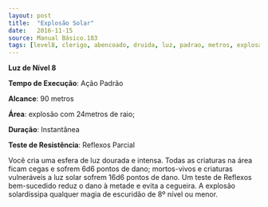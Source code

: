 ```yaml
---
layout: post
title:  "Explosão Solar"
date:   2016-11-15
source: Manual Básico.183
tags: [level8, clerigo, abencoado, druida, luz, padrao, metros, explosao, instantanea, reflexo, parcial, dano]
---
```


**Luz de Nível 8**

**Tempo de Execução**: Ação Padrão

**Alcance**: 90 metros

**Área**: explosão com 24metros de raio;

**Duração**: Instantânea

**Teste de Resistência**: Reflexos Parcial


Você cria uma esfera de luz dourada e intensa. Todas as criaturas na área ficam cegas e sofrem 6d6 pontos de dano; mortos-vivos e criaturas vulneráveis a luz solar sofrem 16d6 pontos de dano. Um teste de Reflexos bem-sucedido reduz o dano à metade e evita a cegueira.
A explosão solardissipa qualquer magia de escuridão de 8º nível ou menor.
